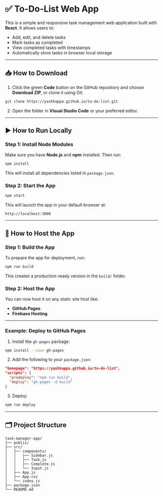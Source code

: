 
# ✅ To-Do-List Web App

This is a simple and responsive task management web application built with **React**. It allows users to:

- Add, edit, and delete tasks
- Mark tasks as completed
- View completed tasks with timestamps
- Automatically store tasks in browser local storage

---

## 📥 How to Download

1. Click the green **Code** button on the GitHub repository and choose **Download ZIP**, or clone it using Git:

```bash
git clone https://yashkappa.github.io/to-do-list.git
```

2. Open the folder in **Visual Studio Code** or your preferred editor.

---

## ▶️ How to Run Locally

### Step 1: Install Node Modules

Make sure you have **Node.js** and **npm** installed. Then run:

```bash
npm install
```

This will install all dependencies listed in `package.json`.

### Step 2: Start the App

```bash
npm start
```

This will launch the app in your default browser at:

```
http://localhost:3000
```

---

## 🚀 How to Host the App

### Step 1: Build the App

To prepare the app for deployment, run:

```bash
npm run build
```

This creates a production-ready version in the `build/` folder.

### Step 2: Host the App

You can now host it on any static site host like:

- **GitHub Pages**
- **Firebase Hosting**

---

### Example: Deploy to GitHub Pages

1. Install the `gh-pages` package:

```bash
npm install --save gh-pages
```

2. Add the following to your `package.json`:

```json
"homepage": "https://yashkappa.github.io/to-do-list",
"scripts": {
  "predeploy": "npm run build",
  "deploy": "gh-pages -d build"
}
```

3. Deploy:

```bash
npm run deploy
```

---

## 🗂️ Project Structure

```
task-manager-app/
├── public/
├── src/
│   ├── components/
│   │   ├── Sidebar.js
│   │   ├── Task.js
│   │   ├── Complete.js
│   │   └── Input.js
│   ├── App.js
│   ├── App.css
│   └── index.js
├── package.json
└── README.md
```

